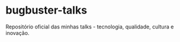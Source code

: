 # bugbuster-talks
Repositório oficial das minhas talks - tecnologia, qualidade, cultura e inovação.
